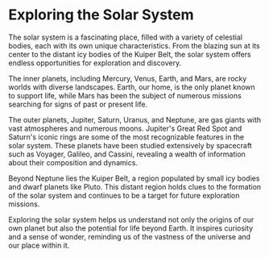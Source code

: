 # Exploring the Solar System

The solar system is a fascinating place, filled with a variety of celestial bodies, each with its own unique characteristics. From the blazing sun at its center to the distant icy bodies of the Kuiper Belt, the solar system offers endless opportunities for exploration and discovery.

The inner planets, including Mercury, Venus, Earth, and Mars, are rocky worlds with diverse landscapes. Earth, our home, is the only planet known to support life, while Mars has been the subject of numerous missions searching for signs of past or present life.

The outer planets, Jupiter, Saturn, Uranus, and Neptune, are gas giants with vast atmospheres and numerous moons. Jupiter's Great Red Spot and Saturn's iconic rings are some of the most recognizable features in the solar system. These planets have been studied extensively by spacecraft such as Voyager, Galileo, and Cassini, revealing a wealth of information about their composition and dynamics.

Beyond Neptune lies the Kuiper Belt, a region populated by small icy bodies and dwarf planets like Pluto. This distant region holds clues to the formation of the solar system and continues to be a target for future exploration missions.

Exploring the solar system helps us understand not only the origins of our own planet but also the potential for life beyond Earth. It inspires curiosity and a sense of wonder, reminding us of the vastness of the universe and our place within it.
